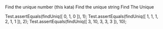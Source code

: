 Find the unique number (this kata)
Find the unique string
Find The Unique

Test.assertEquals(findUniq([ 0, 1, 0 ]), 1);
Test.assertEquals(findUniq([ 1, 1, 1, 2, 1, 1 ]), 2);
Test.assertEquals(findUniq([ 3, 10, 3, 3, 3 ]), 10);
